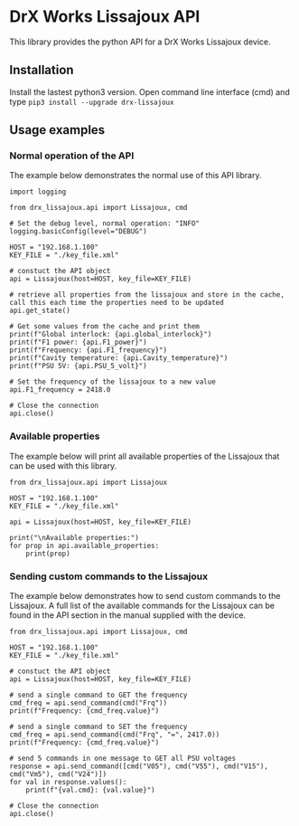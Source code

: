 # DrX Works Lissajoux API

This library provides the python API for a DrX Works Lissajoux device.

## Installation
Install the lastest python3 version.
Open command line interface (cmd) and type `pip3 install --upgrade drx-lissajoux`

## Usage examples

### Normal operation of the API

The example below demonstrates the normal use of this API library.

```
import logging

from drx_lissajoux.api import Lissajoux, cmd

# Set the debug level, normal operation: "INFO"
logging.basicConfig(level="DEBUG")

HOST = "192.168.1.100"
KEY_FILE = "./key_file.xml"

# constuct the API object
api = Lissajoux(host=HOST, key_file=KEY_FILE)

# retrieve all properties from the lissajoux and store in the cache, call this each time the properties need to be updated
api.get_state()

# Get some values from the cache and print them
print(f"Global interlock: {api.global_interlock}")
print(f"F1 power: {api.F1_power}")
print(f"Frequency: {api.F1_frequency}")
print(f"Cavity temperature: {api.Cavity_temperature}")
print(f"PSU 5V: {api.PSU_5_volt}")

# Set the frequency of the lissajoux to a new value
api.F1_frequency = 2418.0

# Close the connection
api.close()
```

### Available properties

The example below will print all available properties of the Lissajoux that can be used with this library.

```
from drx_lissajoux.api import Lissajoux

HOST = "192.168.1.100"
KEY_FILE = "./key_file.xml"

api = Lissajoux(host=HOST, key_file=KEY_FILE)

print("\nAvailable properties:")
for prop in api.available_properties:
    print(prop)
```

### Sending custom commands to the Lissajoux

The example below demonstrates how to send custom commands to the Lissajoux.
A full list of the available commands for the Lissajoux can be found in the API section in the manual supplied with the device.

```
from drx_lissajoux.api import Lissajoux, cmd

HOST = "192.168.1.100"
KEY_FILE = "./key_file.xml"

# constuct the API object
api = Lissajoux(host=HOST, key_file=KEY_FILE)

# send a single command to GET the frequency
cmd_freq = api.send_command(cmd("Frq"))
print(f"Frequency: {cmd_freq.value}")

# send a single command to SET the frequency
cmd_freq = api.send_command(cmd("Frq", "=", 2417.0))
print(f"Frequency: {cmd_freq.value}")

# send 5 commands in one message to GET all PSU voltages
response = api.send_command([cmd("V05"), cmd("V55"), cmd("V15"), cmd("Vm5"), cmd("V24")])
for val in response.values():
    print(f"{val.cmd}: {val.value}")

# Close the connection
api.close()
```